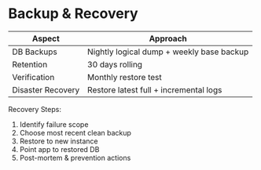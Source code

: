 # Backup & Recovery

| Aspect | Approach |
| ------ | -------- |
| DB Backups | Nightly logical dump + weekly base backup |
| Retention | 30 days rolling |
| Verification | Monthly restore test |
| Disaster Recovery | Restore latest full + incremental logs |

Recovery Steps:

1. Identify failure scope
2. Choose most recent clean backup
3. Restore to new instance
4. Point app to restored DB
5. Post-mortem & prevention actions

